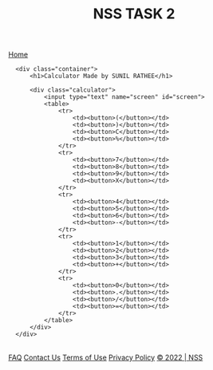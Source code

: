 <!DOCTYPE html>
<html lang="en">
<head>
  <meta charset="UTF-8">
  <meta http-equiv="X-UA-Compatible" content="IE=edge">
  <meta name="viewport" content="width=device-width, initial-scale=1.0">
  <title>rathee 7.0</title>
  <link rel="stylesheet" href="style.css">
</head>
<body>
  <header>
    <h1>NSS TASK 2</h1>
  </header>
  <nav>
    <a href="#">Home</a>
    
  </nav>
  <main>
    
      <div class="container">
          <h1>Calculator Made by SUNIL RATHEE</h1>
  
          <div class="calculator">
              <input type="text" name="screen" id="screen">
              <table>
                  <tr>
                      <td><button>(</button></td>
                      <td><button>)</button></td>
                      <td><button>C</button></td>
                      <td><button>%</button></td>
                  </tr>
                  <tr>
                      <td><button>7</button></td>
                      <td><button>8</button></td>
                      <td><button>9</button></td>
                      <td><button>X</button></td>
                  </tr>
                  <tr>
                      <td><button>4</button></td>
                      <td><button>5</button></td>
                      <td><button>6</button></td>
                      <td><button>-</button></td>
                  </tr>
                  <tr>
                      <td><button>1</button></td>
                      <td><button>2</button></td>
                      <td><button>3</button></td>
                      <td><button>+</button></td>
                  </tr>
                  <tr>
                      <td><button>0</button></td>
                      <td><button>.</button></td>
                      <td><button>/</button></td>
                      <td><button>=</button></td>
                  </tr>
              </table>
          </div>
      </div>
  
  
  </main>
  <br>
  <footer>
    <a href="#">FAQ</a>
    <a href="#">Contact Us</a>
    <a href="#">Terms of Use</a>
    <a href="#">Privacy Policy</a>
    <a href="#">&copy; 2022 | NSS </a>
  </footer>
</body>
</html>
